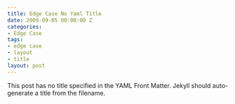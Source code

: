```yaml
---
title: Edge Case No Yaml Title
date: 2009-09-05 00:00:00 Z
categories:
- Edge Case
tags:
- edge case
- layout
- title
layout: post
---
```


This post has no title specified in the YAML Front Matter. Jekyll should auto-generate a title from the filename.

